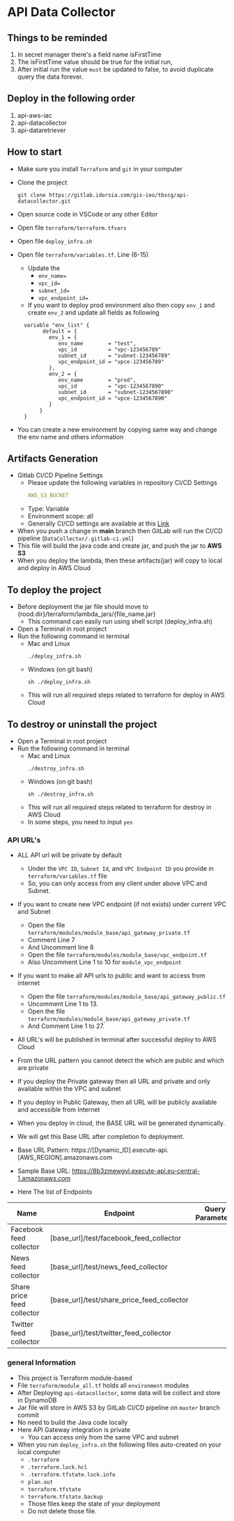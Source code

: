 # API Data Collector

## Things to be reminded 
1. In secret manager there's a field name isFirstTime 
2. The isFirstTime value should be true for the initial run, 
3. After initial run the value `must` be updated to false, to avoid duplicate query the data forever.

## Deploy in the following order

1. api-aws-iac
1. api-datacollector
1. api-dataretriever

## How to start

* Make sure you install `Terraform` and `git` in your computer
* Clone the project
    ```
    git clone https://gitlab.idorsia.com/gis-ieo/tbscg/api-datacollector.git
    ```
* Open source code in VSCode or any other Editor
* Open file `terraform/terraform.tfvars`
* Open file `deploy_infra.sh`

* Open file `terraform/variables.tf`. Line (6-15)
    * Update the
        * `env_name=`
        * `vpc_id=`
        * `subnet_id=`
        * `vpc_endpoint_id=`
    * If you want to deploy prod environment also then copy `env_1` and create `env_2` and update all fields as
      following
    ```shell
      variable "env_list" {
            default = {
              env_1 = {
                 env_name        = "test",
                 vpc_id          = "vpc-123456789"
                 subnet_id       = "subnet-123456789"
                 vpc_endpoint_id = "vpce-123456789"
              },
              env_2 = {
                 env_name        = "prod",
                 vpc_id          = "vpc-1234567890"
                 subnet_id       = "subnet-1234567890"  
                 vpc_endpoint_id = "vpce-1234567890"
              }
           }
      }
    ```
* You can create a new environment by copying same way and change the env name and others information

## Artifacts Generation

* Gitlab CI/CD Pipeline Settings
    * Please update the following variables in repository CI/CD Settings
        ```yaml
        AWS_S3_BUCKET
        ```
    * Type: Variable
    * Environment scope: all
    * Generally CI/CD settings are available at
      this [Link](https://gitlab.idorsia.com/gis-ieo/tbscg/api-dataretriever/-/settings/ci_cd)
* When you push a change in **main** branch then GitLab will run the CI/CD pipeline (`DataCollector/.gitlab-ci.yml`)
* This file will build the java code and create jar, and push the jar to **AWS S3**
* When you deploy the lambda, then these artifacts(jar) will copy to local and deploy in AWS Cloud

## To deploy the project
* Before deployment the jar file should move to {rood.dir}/terraform/lambda_jars/{file_name.jar}
    * This command can easily run using shell script (deploy_infra.sh)
* Open a Terminal in root project
* Run the following command in terminal
    * Mac and Linux
      ```shell
      ./deploy_infra.sh
      ```
    * Windows (on git bash)
        ```shell
        sh ./deploy_infra.sh
      ```
    * This will run all required steps related to terraform for deploy in AWS Cloud

## To destroy or uninstall the project

* Open a Terminal in root project
* Run the following command in terminal
    * Mac and Linux
      ```shell
      ./destroy_infra.sh
      ```
    * Windows (on git bash)
        ```shell
        sh ./destroy_infra.sh
      ```
    * This will run all required steps related to terraform for destroy in AWS Cloud
    * In some steps, you need to input `yes`

### API URL's

* ALL API url will be private by default
    * Under the `VPC ID`, `Subnet Id`, and `VPC Endpoint ID` you provide in `terraform/variables.tf` file
    * So, you can only access from any client under above VPC and Subnet.

* If you want to create new VPC endpoint (if not exists) under current VPC and Subnet
    * Open the file `terraform/modules/module_base/api_gateway_private.tf`
    * Comment Line 7
    * And Uncomment line 8
    * Open the file `terraform/modules/module_base/vpc_endpoint.tf`
    * Also Uncomment Line 1 to 10 for `module_vpc_endpoint`

* If you want to make all API urls to public and want to access from internet
    * Open the file `terraform/modules/module_base/api_gateway_public.tf`
    * Uncomment Line 1 to 13.
    * Open the file `terraform/modules/module_base/api_gateway_private.tf`
    * And Comment Line 1 to 27.

* All URL's will be published in terminal after successful deploy to AWS Cloud
* From the URL pattern you cannot detect the which are public and which are private
* If you deploy the Private gateway then all URL and private and only available within the VPC and subnet
* If you deploy in Public Gateway, then all URL will be publicly available and accessible from Internet
* When you deploy in cloud, the BASE URL will be generated dynamically.
* We will get this Base URL after completion fo deployment.

* Base URL Pattern: https://[Dynamic_ID].execute-api.[AWS_REGION].amazonaws.com
* Sample Base URL: https://8b3zmewgyl.execute-api.eu-central-1.amazonaws.com
* Here The list of Endpoints

| Name                       | Endpoint                                   | Query Parameters  |
|----------------------------|--------------------------------------------|-------------------|
| Facebook feed collector    | [base_url]/test/facebook_feed_collector    |                   |
| News feed collector        | [base_url]/test/news_feed_collector        |                   |
| Share price feed collector | [base_url]/test/share_price_feed_collector |                   |
| Twitter feed collector     | [base_url]/test/twitter_feed_collector     |                   |

### general Information

* This project is Terraform module-based
* File `terraform/module_all.tf` holds all `environment` modules
* After Deploying `api-datacollector`, some data will be collect and store in DynamoDB
* Jar file will store in AWS S3 by GitLab CI/CD pipeline on `master` branch commit
* No need to build the Java code locally
* Here API Gateway integration is private
    * You can access only from the same VPC and subnet
* When you run `deploy_infra.sh` the following files auto-created on your local computer
    * `.terraform`
    * `.terraform.lock.hcl`
    * `.terraform.tfstate.lock.info`
    * `plan.out`
    * `terraform.tfstate`
    * `terraform.tfstate.backup`
    * Those files keep the state of your deployment
    * Do not delete those file.
